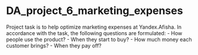 # DA_project_6_marketing_expenses
Project task is to help optimize marketing expenses at Yandex.Afisha. In accordance with the task, the following questions are formulated: - How people use the product? - When they start to buy? - How much money each customer brings? - When they pay off? 
